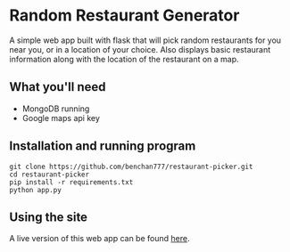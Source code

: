 # Random Restaurant Generator
A simple web app built with flask that will pick random restaurants for you near you, or in a location of your choice. Also displays basic restaurant information along with the location of the restaurant on a map.

## What you'll need
- MongoDB running
- Google maps api key

## Installation and running program

    git clone https://github.com/benchan777/restaurant-picker.git
    cd restaurant-picker
    pip install -r requirements.txt
    python app.py

## Using the site
A live version of this web app can be found [here](https://random-restaurant-picker.herokuapp.com/).